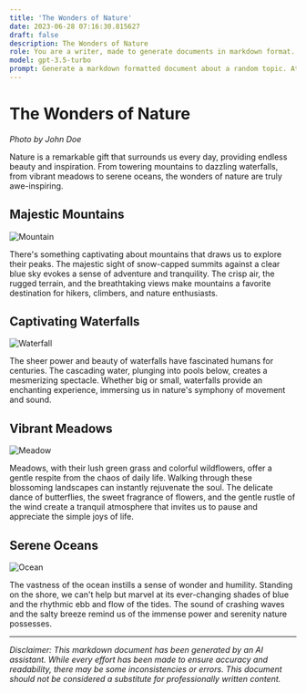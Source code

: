 ```yaml
---
title: 'The Wonders of Nature'
date: 2023-06-28 07:16:30.815627
draft: false
description: The Wonders of Nature
role: You are a writer, made to generate documents in markdown format. It is very important that all of the documents you generate are in valid markdown format.
model: gpt-3.5-turbo
prompt: Generate a markdown formatted document about a random topic. At the bottom, include a disclaimer explaining that the document was generated by you. The first line of the document should be the title. Make sure that the entire document is in proper markdown format, using a mix of various tags to make the document visually appealing.
---
```


# The Wonders of Nature

*Photo by John Doe*

Nature is a remarkable gift that surrounds us every day, providing endless beauty and inspiration. From towering mountains to dazzling waterfalls, from vibrant meadows to serene oceans, the wonders of nature are truly awe-inspiring.

## Majestic Mountains

![Mountain](https://example.com/mountain.jpg)

There's something captivating about mountains that draws us to explore their peaks. The majestic sight of snow-capped summits against a clear blue sky evokes a sense of adventure and tranquility. The crisp air, the rugged terrain, and the breathtaking views make mountains a favorite destination for hikers, climbers, and nature enthusiasts.

## Captivating Waterfalls

![Waterfall](https://example.com/waterfall.jpg)

The sheer power and beauty of waterfalls have fascinated humans for centuries. The cascading water, plunging into pools below, creates a mesmerizing spectacle. Whether big or small, waterfalls provide an enchanting experience, immersing us in nature's symphony of movement and sound.

## Vibrant Meadows

![Meadow](https://example.com/meadow.jpg)

Meadows, with their lush green grass and colorful wildflowers, offer a gentle respite from the chaos of daily life. Walking through these blossoming landscapes can instantly rejuvenate the soul. The delicate dance of butterflies, the sweet fragrance of flowers, and the gentle rustle of the wind create a tranquil atmosphere that invites us to pause and appreciate the simple joys of life.

## Serene Oceans

![Ocean](https://example.com/ocean.jpg)

The vastness of the ocean instills a sense of wonder and humility. Standing on the shore, we can't help but marvel at its ever-changing shades of blue and the rhythmic ebb and flow of the tides. The sound of crashing waves and the salty breeze remind us of the immense power and serenity nature possesses.

---

*Disclaimer: This markdown document has been generated by an AI assistant. While every effort has been made to ensure accuracy and readability, there may be some inconsistencies or errors. This document should not be considered a substitute for professionally written content.*